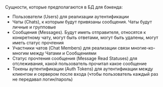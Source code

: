 Сущности, которые предполагаются в БД для бэкенда:
- Пользователи (Users) для реализации аутентификации
- Чаты (Chats), к которым будут привязаны сообщения. Чаты будут личные и групповые
- Сообщения (Messages). Будут иметь отправителя, относятся к конкретному чату, могут быть ответами, могут быть удалены, могут иметь статус прочтения
- Участники чатов (Chat Members) для реализации связи многие-ко-многим между Чатами и Сообщениями
- Статус прочтения сообщения (Message Read Statuses) для отслеживания, какой пользователь прочитал какое сообщение
- Токены аутентификации (Auth Tokens) для аутентификации между клиентом и сервером после входа (чтобы пользователь каждый раз не передавал логин/пароль) 